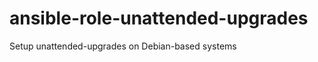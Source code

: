 ansible-role-unattended-upgrades
================================

Setup unattended-upgrades on Debian-based systems
